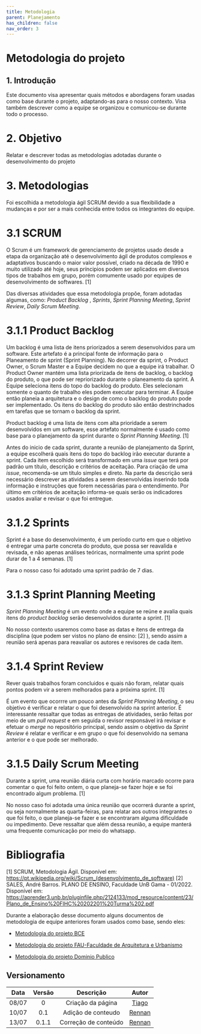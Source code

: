 ```yaml
---
title: Metodologia
parent: Planejamento
has_children: false
nav_order: 3
---
```


# Metodologia do projeto

## 1. Introdução

Este documento visa apresentar quais métodos e abordagens foram usadas como base durante o projeto, adaptando-as para o nosso contexto. Visa também descrever como a equipe se organizou e comunicou-se durante todo o processo.

# 2. Objetivo 

Relatar e descrever todas as metodologias adotadas durante o desenvolvimento do projeto

# 3. Metodologias

Foi escolhida a metodologia ágil SCRUM devido a sua flexibilidade a mudanças e por ser a mais conhecida entre todos os integrantes do equipe.

# 3.1 SCRUM

O Scrum é um framework de gerenciamento de projetos usado desde a etapa da organização até o desenvolvimento ágil de produtos complexos e adaptativos buscando o maior valor possível, criado na década de 1990 e muito utilizado até hoje, seus príncipios podem ser aplicados em diversos tipos de trabalhos em grupo, porém comumente usado por equipes de desenvolvimento de softwares. [1]

Das diversas atividades que essa metodologia propõe, foram adotadas algumas, como: *Product Backlog* , *Sprints*, *Sprint Planning Meeting*, *Sprint Review*, *Daily Scrum Meeting*. 

# 3.1.1 Product Backlog 

Um backlog é uma lista de itens priorizados a serem desenvolvidos para um software. Este artefato é a principal fonte de informação para o Planeamento de sprint (Sprint Planning). No decorrer da sprint, o Product Owner, o Scrum Master e a Equipe decidem no que a equipe irá trabalhar. O Product Owner mantém uma lista priorizada de itens de backlog, o backlog do produto, o que pode ser repriorizado durante o planeamento da sprint. A Equipe seleciona itens do topo do backlog do produto. Eles selecionam somente o quanto de trabalho eles podem executar para terminar. A Equipe então planeia a arquitetura e o design de como o backlog do produto pode ser implementado. Os itens do backlog do produto são então destrinchados em tarefas que se tornam o backlog da sprint.

Product backlog é uma lista de itens com alta prioridade a serem desenvolvidos em um software, esse artefato normalmente é usado como base para o planejamento da sprint durante o *Sprint Planning Meeting*. [1]

Antes do inicio de cada sprint, durante a reunião de planejamento da Sprint, a equipe escolherá quais itens do topo do backlog irão executar durante a sprint. Cada item escolhido será transformado em uma *issue* que terá por padrão um título, descrição e critérios de aceitação. Para criação de uma *issue*, recomenda-se um título simples e direto. Na parte da descrição será necessário descrever as atividades a serem desenvolvidas inserindo toda informação e instruções que forem necessárias para o entendimento. Por último em critérios de aceitação informa-se quais serão os indicadores usados avaliar e revisar o que foi entregue.

# 3.1.2 Sprints

Sprint é a base do desenvolvimento, é um período curto em que o objetivo é entregar uma parte concreta do produto, que possa ser reavalida e revisada, e não apenas análises teóricas, normalmente uma sprint pode durar de 1 a 4 semanas. [1] 

Para o nosso caso foi adotado uma sprint padrão de 7 dias.

# 3.1.3 Sprint Planning Meeting

*Sprint Planning Meeting* é um evento onde a equipe se reúne e avalia quais itens do *product backlog* serão desenvolvidos durante a sprint. [1]

No nosso contexto usaremos como base as datas e itens de entrega da disciplina (que podem ser vistos no plano de ensino: [2] ), sendo assim a reunião será apenas para reavaliar os autores e revisores de cada item.

# 3.1.4 Sprint Review 

Rever quais trabalhos foram concluidos e quais não foram, relatar quais pontos podem vir a serem melhorados para a próxima sprint. [1]

É um evento que ocorrre um pouco antes da *Sprint Planning Meeting*, o seu objetivo é verificar e relatar o que foi desenvolvido na sprint anterior. É interessante ressaltar que todas as entregas de atividades, serão feitas por meio de um *pull request* e em seguida o revisor responsável irá revisar e efetuar o *merge* no repositório principal, sendo assim o objetivo da *Sprint Review* é relatar e verificar e em grupo o que foi desenvolvido na semana anterior e o que pode ser melhorado.

# 3.1.5 Daily Scrum Meeting

Durante a sprint, uma reunião diária curta com horário marcado ocorre para comentar o que foi feito ontem, o que planeja-se fazer hoje e se foi encontrado algum problema. [1]

No nosso caso foi adotada uma única reunião que ocorrerá durante a sprint, ou seja normalmente as quarta-feiras, para relatar aos outros integrantes o que foi feito, o que planeja-se fazer e se encontraram alguma dificuldade ou impedimento. Deve ressaltar que além dessa reunião, a equipe manterá uma frequente comunicação por meio do whatsapp.

# Bibliografia

[1] SCRUM, Metodologia Ágil. Disponível em: https://pt.wikipedia.org/wiki/Scrum_(desenvolvimento_de_software)
[2] SALES, André Barros. PLANO DE ENSINO, Faculdade UnB Gama - 01/2022. Disponível em: https://aprender3.unb.br/pluginfile.php/2124133/mod_resource/content/23/Plano_de_Ensino%20FIHC%20202201%20Turma%202.pdf

Durante a elaboração desse documento alguns documentos de metodologia de equipe anteriores foram usados como base, sendo eles: 

- [Metodologia do projeto BCE](https://interacao-humano-computador.github.io/2020.1-BCE/#/pages/ponto_de_controle_1/metodologia_do_projeto)

- [Metodologia do projeto FAU-Faculdade de Arquitetura e Urbanismo](https://interacao-humano-computador.github.io/2022.1-Faculdade-de-Arquitetura-e-Urbanismo/)

- [Metodologia do projeto Dominio Publico](https://interacao-humano-computador.github.io/2022.1-Dominio-Publico/#/planejamentoDoProjeto/metodologias)

## Versionamento

| Data  | Versão |     Descrição      |    Autor    |
|:-----:|:------:|:------------------:|:-----------:|
| 08/07 |   0   | Criação da página  | [Tiago](https://github.com/TiagoBuson)|
| 10/07 |  0.1  | Adição de conteudo |   [Rennan](https://github.com/NyndoND)|
| 13/07 |  0.1.1  | Correção de conteúdo |   [Rennan](https://github.com/NyndoND)|
